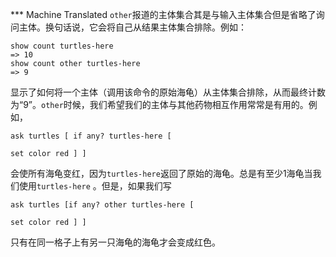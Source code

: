 ﻿*** Machine Translated
`other`报道的主体集合其是与输入主体集合但是省略了询问主体。换句话说，它会将自己从结果主体集合排除。例如：



```
show count turtles-here
=> 10
show count other turtles-here
=> 9  
```


显示了如何将一个主体（调用该命令的原始海龟）从主体集合排除，从而最终计数为“9”。`other`时候，我们希望我们的主体与其他药物相互作用常常是有用的。例如，

`ask turtles [ if any? turtles-here [`

`set color red ] ]`

会使所有海龟变红，因为`turtles-here`返回了原始的海龟。总是有至少1海龟当我们使用`turtles-here` 。但是，如果我们写

`ask turtles [if any? other turtles-here [`

`set color red ] ]`

只有在同一格子上有另一只海龟的海龟才会变成红色。